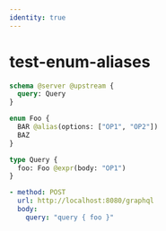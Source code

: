 ```yaml
---
identity: true
---
```


# test-enum-aliases

```graphql @config
schema @server @upstream {
  query: Query
}

enum Foo {
  BAR @alias(options: ["OP1", "OP2"])
  BAZ
}

type Query {
  foo: Foo @expr(body: "OP1")
}
```

```yml @test
- method: POST
  url: http://localhost:8080/graphql
  body:
    query: "query { foo }"
```
